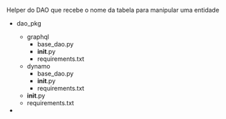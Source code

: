 

Helper do DAO que recebe o nome da tabela para manipular uma entidade

- dao_pkg
  - graphql
    - base_dao.py
    - __init__.py
    - requirements.txt
  - dynamo
    - base_dao.py
    - __init__.py
    - requirements.txt  
  - __init__.py
  - requirements.txt


- 